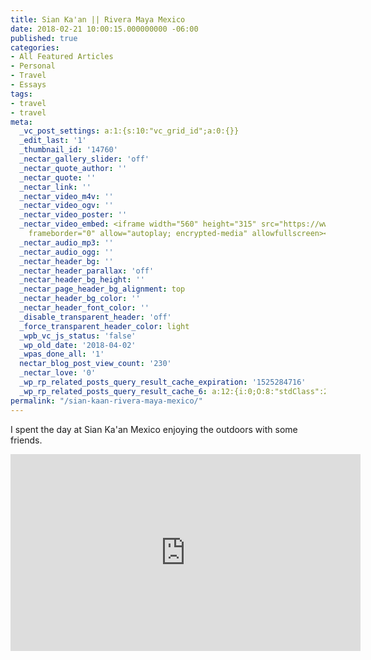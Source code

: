```yaml
---
title: Sian Ka'an || Rivera Maya Mexico
date: 2018-02-21 10:00:15.000000000 -06:00
published: true
categories:
- All Featured Articles
- Personal
- Travel
- Essays
tags:
- travel
- travel
meta:
  _vc_post_settings: a:1:{s:10:"vc_grid_id";a:0:{}}
  _edit_last: '1'
  _thumbnail_id: '14760'
  _nectar_gallery_slider: 'off'
  _nectar_quote_author: ''
  _nectar_quote: ''
  _nectar_link: ''
  _nectar_video_m4v: ''
  _nectar_video_ogv: ''
  _nectar_video_poster: ''
  _nectar_video_embed: <iframe width="560" height="315" src="https://www.youtube.com/embed/1IhYsJmgZpY"
    frameborder="0" allow="autoplay; encrypted-media" allowfullscreen></iframe>
  _nectar_audio_mp3: ''
  _nectar_audio_ogg: ''
  _nectar_header_bg: ''
  _nectar_header_parallax: 'off'
  _nectar_header_bg_height: ''
  _nectar_page_header_bg_alignment: top
  _nectar_header_bg_color: ''
  _nectar_header_font_color: ''
  _disable_transparent_header: 'off'
  _force_transparent_header_color: light
  _wpb_vc_js_status: 'false'
  _wp_old_date: '2018-04-02'
  _wpas_done_all: '1'
  nectar_blog_post_view_count: '230'
  _nectar_love: '0'
  _wp_rp_related_posts_query_result_cache_expiration: '1525284716'
  _wp_rp_related_posts_query_result_cache_6: a:12:{i:0;O:8:"stdClass":2:{s:7:"post_id";s:4:"9315";s:5:"score";s:18:"147.71666109096685";}i:1;O:8:"stdClass":2:{s:7:"post_id";s:5:"14754";s:5:"score";s:18:"141.53457618415064";}i:2;O:8:"stdClass":2:{s:7:"post_id";s:4:"4417";s:5:"score";s:18:"43.269953283331645";}i:3;O:8:"stdClass":2:{s:7:"post_id";s:4:"4412";s:5:"score";s:18:"43.269953283331645";}i:4;O:8:"stdClass":2:{s:7:"post_id";s:4:"1766";s:5:"score";s:17:"41.88365892221176";}i:5;O:8:"stdClass":2:{s:7:"post_id";s:4:"4437";s:5:"score";s:16:"32.8757235612539";}i:6;O:8:"stdClass":2:{s:7:"post_id";s:4:"4419";s:5:"score";s:16:"32.8757235612539";}i:7;O:8:"stdClass":2:{s:7:"post_id";s:4:"4418";s:5:"score";s:16:"32.8757235612539";}i:8;O:8:"stdClass":2:{s:7:"post_id";s:4:"4416";s:5:"score";s:16:"32.8757235612539";}i:9;O:8:"stdClass":2:{s:7:"post_id";s:4:"4415";s:5:"score";s:16:"32.8757235612539";}i:10;O:8:"stdClass":2:{s:7:"post_id";s:4:"4414";s:5:"score";s:16:"32.8757235612539";}i:11;O:8:"stdClass":2:{s:7:"post_id";s:4:"4413";s:5:"score";s:16:"32.8757235612539";}}
permalink: "/sian-kaan-rivera-maya-mexico/"
---
```

<p>I spent the day at Sian Ka'an Mexico enjoying the outdoors with some friends.</p>
<p><iframe width="560" height="315" src="https://www.youtube.com/embed/1IhYsJmgZpY" frameborder="0" allow="autoplay; encrypted-media" allowfullscreen></iframe></p>
